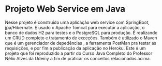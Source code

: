 # Projeto Web Service em Java
Nesse projeto é construido uma aplicação web service com SpringBoot, jpa/Hibernate. 
É usado o Apache Tomcat para executar a aplicação, o banco de dados H2 para testes e o 
PostgreSQL para produção. É realizando um CRUD completo e tratamento de exceções. 
Também é utilizado o Maven que é um gerenciador de depedências , a ferramenta PostMan 
pra testar as requisições, e por fim  a publicação da aplicação no Heroku. Este é um
projeto que foi reproduzido a partir do Curso Java Completo do Professor Nèlio Alves 
da Udemy a fim de praticar os conceitos relacionados acima.
